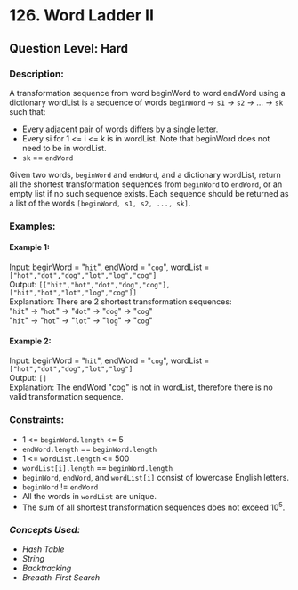 # 126. Word Ladder II
## Question Level: Hard
### Description:
A transformation sequence from word beginWord to word endWord using a dictionary wordList is a sequence of words `beginWord` -> `s1` -> `s2` -> ... -> `sk` such that:
- Every adjacent pair of words differs by a single letter.
- Every si for 1 <= i <= k is in wordList. Note that beginWord does not need to be in wordList.
- `sk` == `endWord`  

Given two words, `beginWord` and `endWord`, and a dictionary wordList, return all the shortest transformation sequences from `beginWord` to `endWord`, or an empty list if no such sequence exists. Each sequence should be returned as a list of the words `[beginWord, s1, s2, ..., sk]`.

### Examples:
#### Example 1:

Input: beginWord = "`hit`", endWord = "`cog`", wordList = `["hot","dot","dog","lot","log","cog"]`  
Output: `[["hit","hot","dot","dog","cog"],["hit","hot","lot","log","cog"]]`  
Explanation: There are 2 shortest transformation sequences:  
"`hit`" -> "`hot`" -> "`dot`" -> "`dog`" -> "`cog`"  
"`hit`" -> "`hot`" -> "`lot`" -> "`log`" -> "`cog`"
#### Example 2:

Input: beginWord = "`hit`", endWord = "`cog`", wordList = `["hot","dot","dog","lot","log"]`  
Output: `[]`  
Explanation: The endWord "cog" is not in wordList, therefore there is no valid transformation sequence.

### Constraints:

- 1 <= `beginWord.length` <= 5
- `endWord.length` == `beginWord.length`
- 1 <= `wordList.length` <= 500
- `wordList[i].length` == `beginWord.length`
- `beginWord`, `endWord`, and `wordList[i]` consist of lowercase English letters.
- `beginWord` != `endWord`
- All the words in `wordList` are unique.
- The sum of all shortest transformation sequences does not exceed 10<sup>5</sup>.

### <i>Concepts Used:
- Hash Table
- String
- Backtracking
- Breadth-First Search </i>